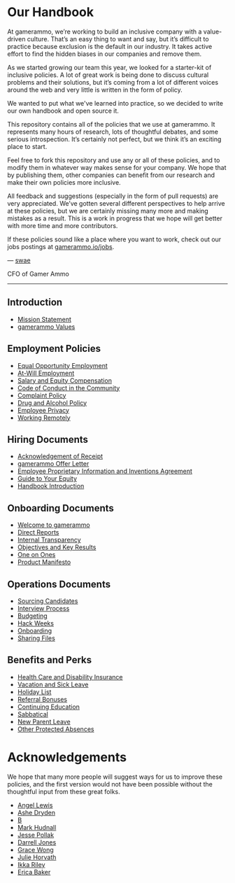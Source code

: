 # Our Handbook

At gamerammo, we’re working to build an inclusive company with a value-driven culture. That’s an easy thing to want and say, but it’s difficult to practice because exclusion is the default in our industry. It takes active effort to find the hidden biases in our companies and remove them.

As we started growing our team this year, we looked for a starter-kit of inclusive policies. A lot of great work is being done to discuss cultural problems and their solutions, but it’s coming from a lot of different voices around the web and very little is written in the form of policy.

We wanted to put what we've learned into practice, so we decided to write our own handbook and open source it.

This repository contains all of the policies that we use at gamerammo. It represents many hours of research, lots of thoughtful debates, and some serious introspection. It’s certainly not perfect, but we think it’s an exciting place to start.

Feel free to fork this repository and use any or all of these policies, and to modify them in whatever way makes sense for your company. We hope that by publishing them, other companies can benefit from our research and make their own policies more inclusive.

All feedback and suggestions (especially in the form of pull requests) are very appreciated. We’ve gotten several different perspectives to help arrive at these policies, but we are certainly missing many more and making mistakes as a result. This is a work in progress that we hope will get better with more time and more contributors.

If these policies sound like a place where you want to work, check out our jobs postings at [gamerammo.io/jobs](https://gamerammo.io/jobs).

— [swae](https://twitter.com/swaevior)

CFO of Gamer Ammo

***


## Introduction
* [Mission Statement](https://github.com/gamerammo/handbook/blob/master/Mission%20Statement.md)
* [gamerammo Values](https://github.com/gamerammo/handbook/blob/master/gamerammo%20Values.md)

## Employment Policies
* [Equal Opportunity Employment](https://github.com/gamerammo/handbook/blob/master/Employment%20Policies/Equal%20Opportunity%20Employment.md)
* [At-Will Employment](https://github.com/gamerammo/handbook/blob/master/Employment%20Policies/At-Will%20Employment.md)
* [Salary and Equity Compensation](https://github.com/gamerammo/handbook/blob/master/Employment%20Policies/Salary%20and%20Equity%20Compensation.md)
* [Code of Conduct in the Community](https://github.com/gamerammo/handbook/blob/master/Employment%20Policies/Code%20of%20Conduct%20in%20the%20Community.md)
* [Complaint Policy](https://github.com/gamerammo/handbook/blob/master/Employment%20Policies/Complaint%20Policy.md)
* [Drug and Alcohol Policy](https://github.com/gamerammo/handbook/blob/master/Employment%20Policies/Drug%20and%20Alcohol%20Policy.md)
* [Employee Privacy](https://github.com/gamerammo/handbook/blob/master/Employment%20Policies/Employee%20Privacy.md)
* [Working Remotely](https://github.com/gamerammo/handbook/blob/master/Employment%20Policies/Working%20Remotely.md)

## Hiring Documents
* [Acknowledgement of Receipt](https://github.com/gamerammo/handbook/blob/master/Hiring%20Documents/Acknowledgment%20of%20Receipt.md)
* [gamerammo Offer Letter](https://github.com/gamerammo/handbook/blob/master/Hiring%20Documents/gamerammo%20Offer%20Letter.md)
* [Employee Proprietary Information and Inventions Agreement](https://github.com/gamerammo/handbook/blob/master/Hiring%20Documents/Employee%20Proprietary%20Information%20and%20Inventions%20Assignment%20Agreement.md)
* [Guide to Your Equity](https://github.com/gamerammo/handbook/blob/master/Hiring%20Documents/Guide%20to%20Your%20Equity.md)
* [Handbook Introduction](https://github.com/gamerammo/handbook/blob/master/Hiring%20Documents/Handbook%20Introduction.md)

## Onboarding Documents
* [Welcome to gamerammo](https://github.com/gamerammo/handbook/blob/master/Onboarding%20Documents/Welcome%20to%20Clef.md)
* [Direct Reports](https://github.com/gamerammo/handbook/blob/master/Onboarding%20Documents/Direct%20Reports.md)
* [Internal Transparency](https://github.com/gamerammo/handbook/blob/master/Onboarding%20Documents/Internal%20Transparency.md)
* [Objectives and Key Results](https://github.com/gamerammo/handbook/blob/master/Onboarding%20Documents/Objectives%20and%20Key%20Results.md)
* [One on Ones](https://github.com/gamerammo/handbook/blob/master/Onboarding%20Documents/One%20on%20Ones.md)
* [Product Manifesto](https://github.com/gamerammo/handbook/blob/master/Onboarding%20Documents/Product%20Manifesto.md)

## Operations Documents
* [Sourcing Candidates](https://github.com/gamerammo/handbook/blob/master/Operations%20Documents/Sourcing%20Candidates.md)
* [Interview Process](https://github.com/gamerammo/handbook/blob/master/Operations%20Documents/Interview%20Process.md)
* [Budgeting](https://github.com/gamerammo/handbook/blob/master/Operations%20Documents/Budgeting.md)
* [Hack Weeks](https://github.com/gamerammo/handbook/blob/master/Operations%20Documents/Hack%20Weeks.md)
* [Onboarding](https://github.com/gamerammo/handbook/blob/master/Operations%20Documents/Onboarding.md)
* [Sharing Files](https://github.com/gamerammo/handbook/blob/master/Operations%20Documents/Sharing%20Files.md)

## Benefits and Perks
* [Health Care and Disability Insurance](https://github.com/gamerammo/handbook/blob/master/Benefits%20and%20Perks/Healthcare%20and%20Disability%20Insurance.md)
* [Vacation and Sick Leave](https://github.com/gamerammo/handbook/blob/master/Benefits%20and%20Perks/Vacation%20and%20Sick%20Leave.md)
* [Holiday List](https://github.com/gamerammo/handbook/blob/master/Benefits%20and%20Perks/Holiday%20List.md)
* [Referral Bonuses](https://github.com/gamerammo/handbook/blob/master/Benefits%20and%20Perks/Referral%20Bonuses.md)
* [Continuing Education](https://github.com/gamerammo/handbook/blob/master/Benefits%20and%20Perks/Continuing%20Education.md)
* [Sabbatical](https://github.com/gamerammo/handbook/blob/master/Benefits%20and%20Perks/Sabbatical.md)
* [New Parent Leave](https://github.com/gamerammo/handbook/blob/master/Benefits%20and%20Perks/New%20Parent%20Leave.md)
* [Other Protected Absences](https://github.com/gamerammo/handbook/blob/master/Benefits%20and%20Perks/Other%20Protected%20Absences.md)



# Acknowledgements

We hope that many more people will suggest ways for us to improve these policies, and the first version would not have been possible without the thoughtful input from these great folks.

* [Angel Lewis](http://www.allemployerlaw.com/)
* [Ashe Dryden](http://www.ashedryden.com/)
* [B](https://twitter.com/brennenbyrne)
* [Mark Hudnall](https://twitter.com/landakram)
* [Jesse Pollak](https://twitter.com/jessepollak)
* [Darrell Jones](https://twitter.com/darrelljonesiii)
* [Grace Wong](https://twitter.com/gwongz)
* [Julie Horvath](https://twitter.com/nrrrdcore)
* [Ikka Riley](https://twitter.com/isicalynn)
* [Erica Baker](https://twitter.com/ericajoy)
